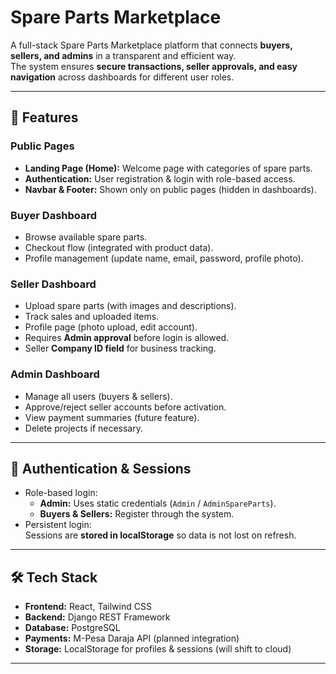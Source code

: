 # Spare Parts Marketplace

A full-stack Spare Parts Marketplace platform that connects **buyers, sellers, and admins** in a transparent and efficient way.  
The system ensures **secure transactions, seller approvals, and easy navigation** across dashboards for different user roles.

---

## 🚀 Features

### Public Pages
- **Landing Page (Home):** Welcome page with categories of spare parts.
- **Authentication:** User registration & login with role-based access.
- **Navbar & Footer:** Shown only on public pages (hidden in dashboards).

### Buyer Dashboard
- Browse available spare parts.
- Checkout flow (integrated with product data).
- Profile management (update name, email, password, profile photo).

### Seller Dashboard
- Upload spare parts (with images and descriptions).
- Track sales and uploaded items.
- Profile page (photo upload, edit account).
- Requires **Admin approval** before login is allowed.
- Seller **Company ID field** for business tracking.

### Admin Dashboard
- Manage all users (buyers & sellers).
- Approve/reject seller accounts before activation.
- View payment summaries (future feature).
- Delete projects if necessary.

---

## 🔑 Authentication & Sessions
- Role-based login:
  - **Admin:** Uses static credentials (`Admin` / `AdminSpareParts`).
  - **Buyers & Sellers:** Register through the system.
- Persistent login:  
  Sessions are **stored in localStorage** so data is not lost on refresh.

---

## 🛠️ Tech Stack
- **Frontend:** React, Tailwind CSS
- **Backend:** Django REST Framework
- **Database:** PostgreSQL
- **Payments:** M-Pesa Daraja API (planned integration)
- **Storage:** LocalStorage for profiles & sessions (will shift to cloud)

---

<!-- ## 📦 Installation & Setup

### Prerequisites
- Node.js (>= 16.x)
- Python (>= 3.10) with virtualenv
- PostgreSQL (>= 13)

### Backend (Django + PostgreSQL)
```bash
# Navigate to backend folder
cd backend

# Activate virtual environment
source spareparts/bin/activate  # Linux/Mac
spareparts\Scripts\activate     # Windows

# Install dependencies
pip install -r requirements.txt

# Run migrations
python manage.py makemigrations
python manage.py migrate

# Create superuser
python manage.py createsuperuser

# Start server
python manage.py runserver -->
